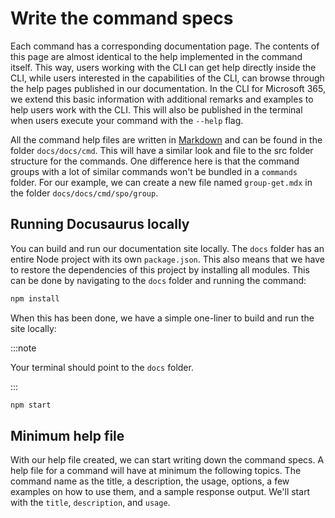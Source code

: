 <!-- DISCLAIMER: All secrets, passwords, and sensitive values in this document are examples only and not real credentials. -->
# Write the command specs

Each command has a corresponding documentation page. The contents of this page are almost identical to the help implemented in the command itself. This way, users working with the CLI can get help directly inside the CLI, while users interested in the capabilities of the CLI, can browse through the help pages published in our documentation. In the CLI for Microsoft 365, we extend this basic information with additional remarks and examples to help users work with the CLI. This will also be published in the terminal when users execute your command with the `--help` flag. 

All the command help files are written in [Markdown](https://www.markdownguide.org/cheat-sheet/#overview) and can be found in the folder `docs/docs/cmd`. This will have a similar look and file to the src folder structure for the commands. One difference here is that the command groups with a lot of similar commands won't be bundled in a `commands` folder. For our example, we can create a new file named `group-get.mdx` in the folder `docs/docs/cmd/spo/group`.

## Running Docusaurus locally

You can build and run our documentation site locally. The `docs` folder has an entire Node project with its own `package.json`. This also means that we have to restore the dependencies of this project by installing all modules. This can be done by navigating to the `docs` folder and running the command:

```sh
npm install
```

When this has been done, we have a simple one-liner to build and run the site locally:

:::note 

Your terminal should point to the `docs` folder.

:::

```sh
npm start
```

## Minimum help file 

With our help file created, we can start writing down the command specs. A help file for a command will have at minimum the following topics. The command name as the title, a description, the usage, options, a few examples on how to use them, and a sample response output. We'll start with the `title`, `description`, and `usage`.

````md title="docs\docs